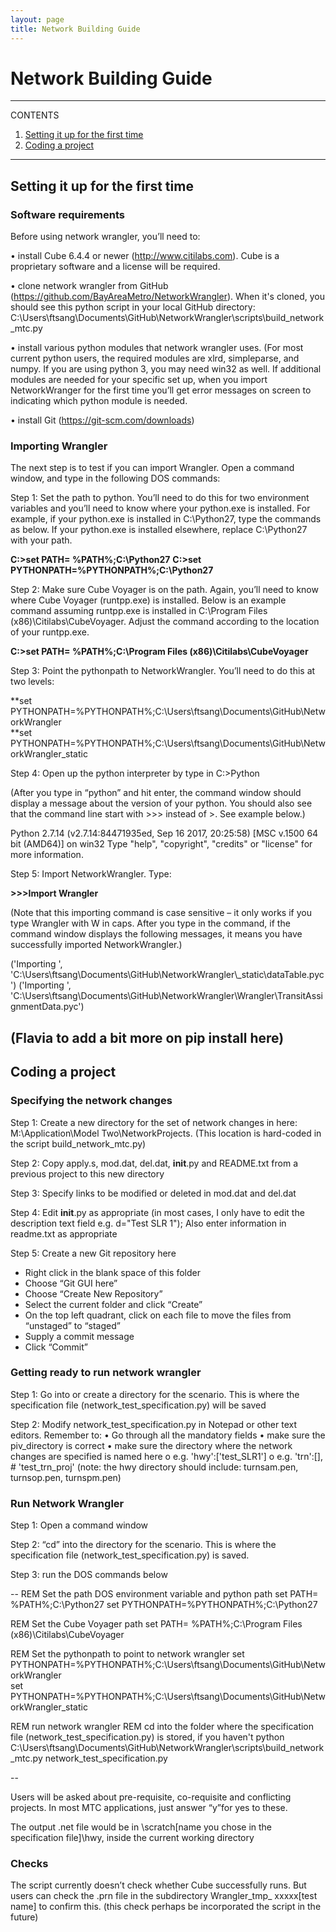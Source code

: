 ```yaml
---
layout: page
title: Network Building Guide
---
```


# Network Building Guide

---
CONTENTS

1. [Setting it up for the first time](#Setting-it-up-for-the-first-time)
1. [Coding a project](#Coding-a-project)

---

## Setting it up for the first time


### Software requirements
Before using network wrangler, you’ll need to:

•	install Cube 6.4.4 or newer (http://www.citilabs.com). Cube is a proprietary software and a license will be required.

•	clone network wrangler from GitHub (https://github.com/BayAreaMetro/NetworkWrangler). When it's cloned, you should see this python script in your local GitHub directory: C:\Users\ftsang\Documents\GitHub\NetworkWrangler\scripts\build_network_mtc.py

•	install various python modules that network wrangler uses. (For most current python users, the required modules are xlrd, simpleparse, and numpy. If you are using python 3, you may need win32 as well. If additional modules are needed for your specific set up, when you import NetworkWranger for the first time you’ll get error messages on screen to indicating which python module is needed.

•	 install Git (https://git-scm.com/downloads)

### Importing Wrangler

The next step is to test if you can import Wrangler. Open a command window, and type in the following DOS commands:

Step 1: Set the path to python. You’ll need to do this for two environment variables and you’ll need to know where your python.exe is installed. For example, if your python.exe is installed in C:\Python27, type the commands as below. If your python.exe is installed elsewhere, replace C:\Python27 with your path.

**C:\>set PATH= %PATH%;C:\Python27**
**C:\>set PYTHONPATH=%PYTHONPATH%;C:\Python27**

Step 2: Make sure Cube Voyager is on the path. Again, you’ll need to know where Cube Voyager (runtpp.exe) is installed. Below is an example command assuming runtpp.exe is installed in C:\Program Files (x86)\Citilabs\CubeVoyager. Adjust the command according to the location of your runtpp.exe.

**C:\>set PATH= %PATH%;C:\Program Files (x86)\Citilabs\CubeVoyager**

Step 3: Point the pythonpath to NetworkWrangler. You’ll need to do this at two levels:

**set PYTHONPATH=%PYTHONPATH%;C:\Users\ftsang\Documents\GitHub\NetworkWrangler\
**set PYTHONPATH=%PYTHONPATH%;C:\Users\ftsang\Documents\GitHub\NetworkWrangler\_static

Step 4: Open up the python interpreter by type in
C:\>Python

(After you type in “python” and hit enter, the command window should display a message about the version of your python. You should also see that the command line start with >>> instead of >. See example below.)

Python 2.7.14 (v2.7.14:84471935ed, Sep 16 2017, 20:25:58) [MSC v.1500 64 bit (AMD64)] on win32
Type "help", "copyright", "credits" or "license" for more information.
>>>

Step 5: Import NetworkWrangler. Type:

**>>>Import Wrangler**

(Note that this importing command is case sensitive – it only works if you type Wrangler with W in caps. After you type in the command, if the command window displays the following messages, it means you have successfully imported NetworkWrangler.)

('Importing ', 'C:\\Users\\ftsang\\Documents\\GitHub\\NetworkWrangler\\_static\\dataTable.pyc')
('Importing ', 'C:\\Users\\ftsang\\Documents\\GitHub\\NetworkWrangler\\Wrangler\\TransitAssignmentData.pyc')
>>>

(Flavia to add a bit more on pip install here)
---

## Coding a project

### Specifying the network changes
Step 1: Create a new directory for the set of network changes in here: M:\Application\Model Two\NetworkProjects. (This location is hard-coded in the script build_network_mtc.py)

Step 2: Copy apply.s, mod.dat, del.dat, __init__.py and README.txt from a previous project to this new directory

Step 3: Specify links to be modified or deleted in mod.dat and del.dat

Step 4: Edit __init__.py as appropriate (in most cases, I only have to edit the description text field e.g. d="Test SLR 1"); Also enter information in readme.txt as appropriate 

Step 5: Create a new Git repository here
-	Right click in the blank space of this folder
-	Choose “Git GUI here”
-	Choose “Create New Repository”
-	Select the current folder and click “Create”
-	On the top left quadrant, click on each file to move the files from “unstaged” to “staged”
-	Supply a commit message
-	Click “Commit”

### Getting ready to run network wrangler 
Step 1: Go into or create a directory for the scenario. This is where the specification file (network_test_specification.py) will be saved

Step 2: Modify network_test_specification.py in Notepad or other text editors. Remember to:
•	Go through all the mandatory fields
•	make sure the piv_directory is correct
•	make sure the directory where the network changes are specified is named here
o	e.g. 'hwy':['test_SLR1'] 
o	e.g. 'trn':[], # 'test_trn_proj'
(note: the hwy directory should include: turnsam.pen, turnsop.pen, turnspm.pen)

### Run Network Wrangler
Step 1: Open a command window

Step 2: “cd” into the directory for the scenario. This is where the specification file (network_test_specification.py) is saved.

Step 3: run the DOS commands  below

--
REM Set the path DOS environment variable and python path
set PATH= %PATH%;C:\Python27
set PYTHONPATH=%PYTHONPATH%;C:\Python27

REM Set the Cube Voyager path
set PATH= %PATH%;C:\Program Files (x86)\Citilabs\CubeVoyager

REM Set the pythonpath to point to network wrangler 
set PYTHONPATH=%PYTHONPATH%;C:\Users\ftsang\Documents\GitHub\NetworkWrangler\
set PYTHONPATH=%PYTHONPATH%;C:\Users\ftsang\Documents\GitHub\NetworkWrangler\_static

REM run network wrangler
REM cd into the folder where the specification file (network_test_specification.py) is stored, if you haven't
python C:\Users\ftsang\Documents\GitHub\NetworkWrangler\scripts\build_network_mtc.py network_test_specification.py
	
--

Users will be asked about pre-requisite, co-requisite and conflicting projects. In most MTC applications, just answer “y”for yes  to these.

The output .net file would be in \scratch\[name you chose in the specification file]\hwy, inside the current working directory

### Checks 
The script currently doesn’t check whether Cube successfully runs. But users can check the .prn file in the subdirectory Wrangler_tmp_ xxxxx\[test name] to confirm this.
(this check perhaps be incorporated the script in the future)

